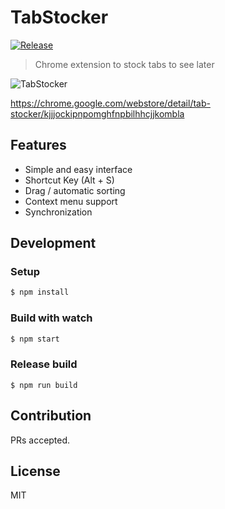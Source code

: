 # TabStocker
[![Release](https://img.shields.io/github/release/IzumiSy/TabStocker.svg)](https://github.com/IzumiSy/TabStocker/releases)
> Chrome extension to stock tabs to see later

![TabStocker](http://ftpexp.suppa.jp/screen_shots/tabstocker_ss.png)

https://chrome.google.com/webstore/detail/tab-stocker/kjjjockipnpomghfnpbilhhcjjkombla

## Features
- Simple and easy interface
- Shortcut Key (Alt + S)
- Drag / automatic sorting
- Context menu support
- Synchronization

## Development
### Setup
```bash
$ npm install
```

### Build with watch
```bash
$ npm start
```

### Release build
```
$ npm run build
```

## Contribution
PRs accepted.

## License
MIT
